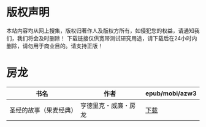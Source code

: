 # 版权声明

本站内容均从网上搜集，版权归著作人及版权方所有，如侵犯您的权益，请通知我们，我们将会及时删除！ 下载链接仅供宽带测试研究用途，请下载后在24小时内删除，请勿用于商业目的。请支持正版！

# 房龙

| 书名 | 作者 | epub/mobi/azw3 |
| --- | --- | --- |
| 圣经的故事（果麦经典） | 亨德里克・威廉・房龙 | [下载](https://url89.ctfile.com/f/31084289-1357033282-468dd2?p=8866) |
